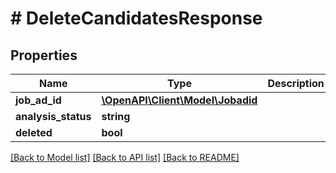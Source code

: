 # # DeleteCandidatesResponse

## Properties

Name | Type | Description | Notes
------------ | ------------- | ------------- | -------------
**job_ad_id** | [**\OpenAPI\Client\Model\Jobadid**](Jobadid.md) |  |
**analysis_status** | **string** |  |
**deleted** | **bool** |  |

[[Back to Model list]](../../README.md#models) [[Back to API list]](../../README.md#endpoints) [[Back to README]](../../README.md)

